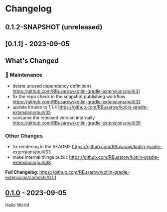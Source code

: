 # Changelog

## 0.1.2-SNAPSHOT (unreleased)

## [0.1.1] - 2023-09-05

## What's Changed

### 🧰 Maintenance

- delete unused dependency definitions https://github.com/RBusarow/kotlin-gradle-extensions/pull/31
- fix the repo check in the snapshot publishing workflow https://github.com/RBusarow/kotlin-gradle-extensions/pull/32
- update ktrules to 1.1.4 https://github.com/RBusarow/kotlin-gradle-extensions/pull/35
- consume the released version internally https://github.com/RBusarow/kotlin-gradle-extensions/pull/39

### Other Changes

- fix rendering in the README https://github.com/RBusarow/kotlin-gradle-extensions/pull/33
- make internal things public https://github.com/RBusarow/kotlin-gradle-extensions/pull/38

**Full Changelog**: https://github.com/RBusarow/kotlin-gradle-extensions/commits/0.1.1

## [0.1.0] - 2023-09-05

Hello World

[0.1.0]: https://github.com/rbusarow/kotlin-gradle-extensions/releases/tag/0.1.0
